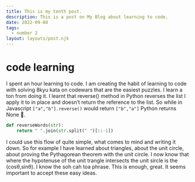 ```yaml
---
title: This is my tenth post.
description: This is a post on My Blog about learning to code.
date: 2022-09-08
tags:
  - number 2
layout: layouts/post.njk
---
```


# code learning
I spent an hour learning to code. I am creating the habit of learning to code with solving 8kyu kata on codewars that are the easiest puzzles. I learn a ton from doing it. I learnt that reverse() method in Python reverses the list I apply it to in place and doesn’t return the reference to the list. So while in Javascript `["a","b"].reverse()` would return `["b","a"]` Python returns None 🥭.
```py
def reverseWords(str):
    return " ".join(str.split(" ")[::-1])
```

I could use this flow of quite simple, what comes to mind and writing it down. So for example I have learned about triangles, about the unit circle, about proving the Pythagorean theorem with the unit circle. I now know that where the hypotenuse of the unit trangle intersects the unit sircle is the (cosθ,sinθ). I know the soh cah toa phrase. This is enough, great. It seems important to accept these easy ideas.